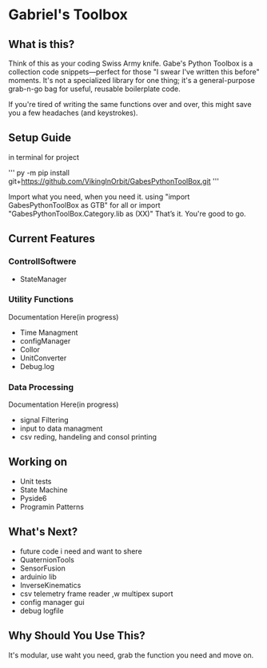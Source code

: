 # Gabriel's Toolbox 
## What is this?
Think of this as your coding Swiss Army knife. Gabe's Python Toolbox is a collection code snippets—perfect for those "I swear I've written this before" moments. It's not a specialized library for one thing; it's a general-purpose grab-n-go bag for useful, reusable boilerplate code.

If you're tired of writing the same functions over and over, this might save you a few headaches (and keystrokes).

## Setup Guide
in terminal for project 

'''
py -m pip install git+https://github.com/VikingInOrbit/GabesPythonToolBox.git
'''

Import what you need, when you need it. 
using "import GabesPythonToolBox as GTB" for all
or import "GabesPythonToolBox.Category.lib as (XX)"
That’s it. You're good to go.

## Current Features

### ControllSoftwere
- StateManager

### Utility Functions
Documentation Here(in progress)
- Time Managment
- configManager
- Collor
- UnitConverter
- Debug.log


### Data Processing
Documentation Here(in progress)
- signal Filtering
- input to data managment
- csv reding, handeling and consol printing

## Working on
- Unit tests
- State Machine
- Pyside6
- Programin Patterns

## What's Next?
- future code i need and want to shere
- QuaternionTools
- SensorFusion
- arduinio lib
- InverseKinematics
- csv telemetry frame reader ,w multipex suport
- config manager gui
- debug logfile


##  Why Should You Use This?
It's modular, use waht you need, grab the function you need and move on.
